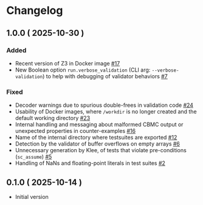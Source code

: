 # Changelog

## 1.0.0 ( 2025-10-30 )

### Added
- Recent version of Z3 in Docker image [#17](https://github.com/ocamlpro/seacoral/pull/17)
- New Boolean option `run.verbose_validation` (CLI arg: `--verbose-validation`) to help with debugging of validator behaviors [#7](https://github.com/ocamlpro/seacoral/pull/7)

### Fixed
- Decoder warnings due to spurious double-frees in validation code [#24](https://github.com/OCamlPro/seacoral/pull/24)
- Usability of Docker images, where `/workdir` is no longer created and the default working directory [#23](https://github.com/OCamlPro/seacoral/pull/23)
- Internal handling and messaging about malformed CBMC output or unexpected properties in counter-examples [#16](https://github.com/OCamlPro/seacoral/pull/16)
- Name of the internal directory where testsuites are exported [#12](https://github.com/ocamlpro/seacoral/pull/12)
- Detection by the validator of buffer overflows on empty arrays [#6](https://github.com/ocamlpro/seacoral/pull/6)
- Unnecessary generation by Klee, of tests that violate pre-conditions (`sc_assume`) [#5](https://github.com/ocamlpro/seacoral/pull/5)
- Handling of NaNs and floating-point literals in test suites [#2](https://github.com/ocamlpro/seacoral/pull/2)


## 0.1.0 ( 2025-10-14 )

* Initial version
